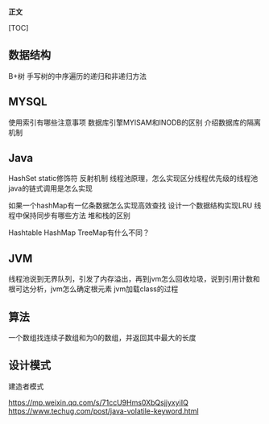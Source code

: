 **正文**

[TOC]

## 数据结构
B+树
手写树的中序遍历的递归和非递归方法



## MYSQL
使用索引有哪些注意事项
数据库引擎MYISAM和INODB的区别
介绍数据库的隔离机制

## Java
HashSet
static修饰符
反射机制
线程池原理，怎么实现区分线程优先级的线程池
java的链式调用是怎么实现

如果一个hashMap有一亿条数据怎么实现高效查找
设计一个数据结构实现LRU
线程中保持同步有哪些方法
堆和栈的区别

Hashtable HashMap TreeMap有什么不同？


## JVM
线程池说到无界队列，引发了内存溢出，再到jvm怎么回收垃圾，说到引用计数和根可达分析，jvm怎么确定根元素
jvm加载class的过程


## 算法
一个数组找连续子数组和为0的数组，并返回其中最大的长度


## 设计模式
建造者模式




https://mp.weixin.qq.com/s/71ccU9Hms0XbQsjjyxyiIQ
https://www.techug.com/post/java-volatile-keyword.html